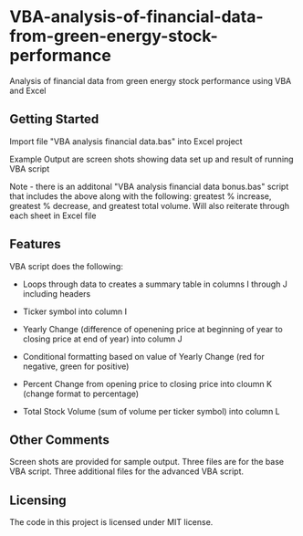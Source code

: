 # VBA-analysis-of-financial-data-from-green-energy-stock-performance
Analysis of financial data from green energy stock performance using VBA and Excel


## Getting Started

Import file "VBA analysis financial data.bas" into Excel project

Example Output are screen shots showing data set up and result of running VBA script


Note - there is an additonal "VBA analysis financial data bonus.bas" script that includes the above along with the following:
  greatest % increase, greatest % decrease, and greatest total volume. Will also reiterate through each sheet in Excel file


## Features

VBA script does the following:

- Loops through data to creates a summary table in columns I through J including headers

- Ticker symbol into column I

- Yearly Change (difference of openening price at beginning of year to closing price at end of year) into column J

- Conditional formatting based on value of Yearly Change (red for negative, green for positive)

- Percent Change from opening price to closing price into cloumn K (change format to percentage)

- Total Stock Volume (sum of volume per ticker symbol) into column L


## Other Comments

Screen shots are provided for sample output. Three files are for the base VBA script. Three additional files for the advanced VBA script.

## Licensing

The code in this project is licensed under MIT license.
